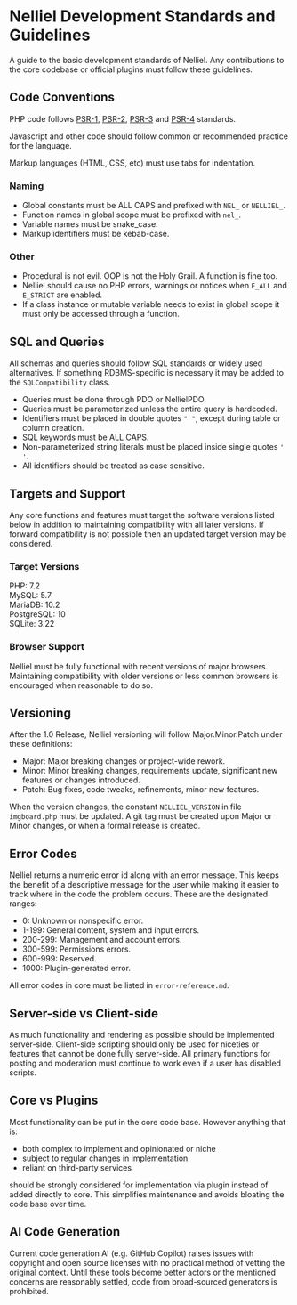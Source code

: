 # Nelliel Development Standards and Guidelines

A guide to the basic development standards of Nelliel. Any contributions to the core codebase or official plugins must follow these guidelines.

## Code Conventions
PHP code follows [PSR-1](https://www.php-fig.org/psr/psr-1/), [PSR-2](https://www.php-fig.org/psr/psr-2/), [PSR-3](https://www.php-fig.org/psr/psr-3/) and [PSR-4](https://www.php-fig.org/psr/psr-4/) standards.

Javascript and other code should follow common or recommended practice for the language.

Markup languages (HTML, CSS, etc) must use tabs for indentation.

### Naming
 - Global constants must be ALL CAPS and prefixed with `NEL_` or `NELLIEL_`.
 - Function names in global scope must be prefixed with `nel_`.
 - Variable names must be snake_case.
 - Markup identifiers must be kebab-case.

### Other
 - Procedural is not evil. OOP is not the Holy Grail. A function is fine too.
 - Nelliel should cause no PHP errors, warnings or notices when `E_ALL` and `E_STRICT` are enabled.
 - If a class instance or mutable variable needs to exist in global scope it must only be accessed through a function.
 
## SQL and Queries
All schemas and queries should follow SQL standards or widely used alternatives. If something RDBMS-specific is necessary it may be added to the `SQLCompatibility` class.

 - Queries must be done through PDO or NellielPDO.
 - Queries must be parameterized unless the entire query is hardcoded.
 - Identifiers must be placed in double quotes `" "`, except during table or column creation.
 - SQL keywords must be ALL CAPS.
 - Non-parameterized string literals must be placed inside single quotes `' '`.
 - All identifiers should be treated as case sensitive.
 
## Targets and Support
Any core functions and features must target the software versions listed below in addition to maintaining compatibility with all later versions. If forward compatibility is not possible then an updated target version may be considered.

### Target Versions
PHP: 7.2  
MySQL: 5.7  
MariaDB: 10.2  
PostgreSQL: 10  
SQLite: 3.22  

### Browser Support
Nelliel must be fully functional with recent versions of major browsers. Maintaining compatibility with older versions or less common browsers is encouraged when reasonable to do so.

## Versioning
After the 1.0 Release, Nelliel versioning will follow Major.Minor.Patch under these definitions:
 - Major: Major breaking changes or project-wide rework.
 - Minor: Minor breaking changes, requirements update, significant new features or changes introduced.
 - Patch: Bug fixes, code tweaks, refinements, minor new features.

When the version changes, the constant `NELLIEL_VERSION` in file `imgboard.php` must be updated. A git tag must be created upon Major or Minor changes, or when a formal release is created.

## Error Codes
Nelliel returns a numeric error id along with an error message. This keeps the benefit of a descriptive message for the user while making it easier to track where in the code the problem occurs. These are the designated ranges:
 - 0: Unknown or nonspecific error.
 - 1-199: General content, system and input errors.
 - 200-299: Management and account errors.
 - 300-599: Permissions errors.
 - 600-999: Reserved.
 - 1000: Plugin-generated error.
 
 All error codes in core must be listed in `error-reference.md`.
 
## Server-side vs Client-side
As much functionality and rendering as possible should be implemented server-side. Client-side scripting should only be used for niceties or features that cannot be done fully server-side. All primary functions for posting and moderation must continue to work even if a user has disabled scripts. 

## Core vs Plugins
Most functionality can be put in the core code base. However anything that is:
 - both complex to implement and opinionated or niche
 - subject to regular changes in implementation
 - reliant on third-party services
 
 should be strongly considered for implementation via plugin instead of added directly to core. This simplifies maintenance and avoids bloating the code base over time.

## AI Code 	Generation
Current code generation AI (e.g. GitHub Copilot) raises issues with copyright and open source licenses with no practical method of vetting the original context. Until these tools become better actors or the mentioned concerns are reasonably settled, code from broad-sourced generators is prohibited.
